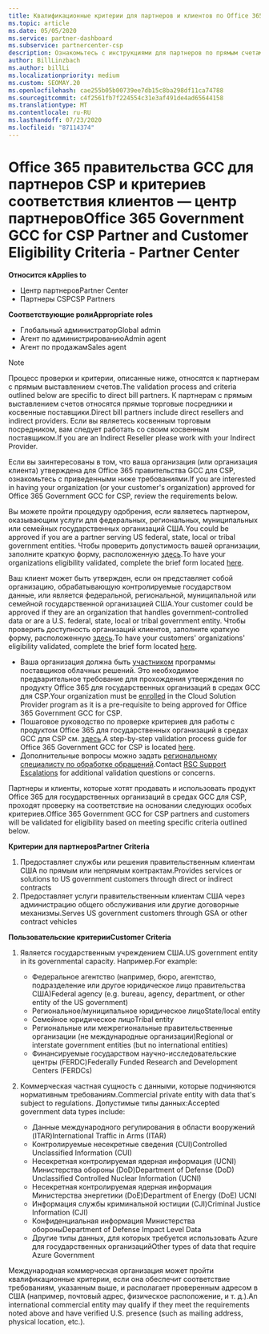 ```yaml
---
title: Квалификационные критерии для партнеров и клиентов по Office 365 для государственных организаций в средах GCC
ms.topic: article
ms.date: 05/05/2020
ms.service: partner-dashboard
ms.subservice: partnercenter-csp
description: Ознакомьтесь с инструкциями для партнеров по прямым счетам (прямые торговые посредники, косвенные поставщики), чтобы проверить партнеров и клиентов для Office 365 правительства GCC для CSP.
author: BillLinzbach
ms.author: billLi
ms.localizationpriority: medium
ms.custom: SEOMAY.20
ms.openlocfilehash: cae255b05b00739ee7db15c8ba298df11ca74788
ms.sourcegitcommit: c4f2561fb7f224554c31e3af491de4ad65644158
ms.translationtype: MT
ms.contentlocale: ru-RU
ms.lasthandoff: 07/23/2020
ms.locfileid: "87114374"
---
```

# <a name="office-365-government-gcc-for-csp-partner-and-customer-eligibility-criteria---partner-center"></a><span data-ttu-id="18842-103">Office 365 правительства GCC для партнеров CSP и критериев соответствия клиентов — центр партнеров</span><span class="sxs-lookup"><span data-stu-id="18842-103">Office 365 Government GCC for CSP Partner and Customer Eligibility Criteria - Partner Center</span></span>

<span data-ttu-id="18842-104">**Относится к**</span><span class="sxs-lookup"><span data-stu-id="18842-104">**Applies to**</span></span>

- <span data-ttu-id="18842-105">Центр партнеров</span><span class="sxs-lookup"><span data-stu-id="18842-105">Partner Center</span></span>
- <span data-ttu-id="18842-106">Партнеры CSP</span><span class="sxs-lookup"><span data-stu-id="18842-106">CSP Partners</span></span>

<span data-ttu-id="18842-107">**Соответствующие роли**</span><span class="sxs-lookup"><span data-stu-id="18842-107">**Appropriate roles**</span></span>

- <span data-ttu-id="18842-108">Глобальный администратор</span><span class="sxs-lookup"><span data-stu-id="18842-108">Global admin</span></span>
- <span data-ttu-id="18842-109">Агент по администрированию</span><span class="sxs-lookup"><span data-stu-id="18842-109">Admin agent</span></span>
- <span data-ttu-id="18842-110">Агент по продажам</span><span class="sxs-lookup"><span data-stu-id="18842-110">Sales agent</span></span>

>[!NOTE]
><span data-ttu-id="18842-111">Процесс проверки и критерии, описанные ниже, относятся к партнерам с прямым выставлением счетов.</span><span class="sxs-lookup"><span data-stu-id="18842-111">The validation process and criteria outlined below are specific to direct bill partners.</span></span> <span data-ttu-id="18842-112">К партнерам с прямым выставлением счетов относятся прямые торговые посредники и косвенные поставщики.</span><span class="sxs-lookup"><span data-stu-id="18842-112">Direct bill partners include direct resellers and indirect providers.</span></span>  <span data-ttu-id="18842-113">Если вы являетесь косвенным торговым посредником, вам следует работать со своим косвенным поставщиком.</span><span class="sxs-lookup"><span data-stu-id="18842-113">If you are an Indirect Reseller please work with your Indirect Provider.</span></span>

<span data-ttu-id="18842-114">Если вы заинтересованы в том, что ваша организация (или организация клиента) утверждена для Office 365 правительства GCC для CSP, ознакомьтесь с приведенными ниже требованиями.</span><span class="sxs-lookup"><span data-stu-id="18842-114">If you are interested in having your organization (or your customer's organization) approved for Office 365 Government GCC for CSP, review the requirements below.</span></span>

<span data-ttu-id="18842-115">Вы можете пройти процедуру одобрения, если являетесь партнером, оказывающим услуги для федеральных, региональных, муниципальных или семейных государственных организаций США.</span><span class="sxs-lookup"><span data-stu-id="18842-115">You could be approved if you are a partner serving US federal, state, local or tribal government entities.</span></span> <span data-ttu-id="18842-116">Чтобы проверить допустимость вашей организации, заполните краткую форму, расположенную [здесь](https://products.office.com/government/eligibility-validation?ReqType=CSPPartner).</span><span class="sxs-lookup"><span data-stu-id="18842-116">To have your organizations eligibility validated, complete the brief form located [here](https://products.office.com/government/eligibility-validation?ReqType=CSPPartner).</span></span>

<span data-ttu-id="18842-117">Ваш клиент может быть утвержден, если он представляет собой организацию, обрабатывающую контролируемые государством данные, или является федеральной, региональной, муниципальной или семейной государственной организацией США.</span><span class="sxs-lookup"><span data-stu-id="18842-117">Your customer could be approved if they are an organization that handles government-controlled data or are a U.S. federal, state, local or tribal government entity.</span></span> <span data-ttu-id="18842-118">Чтобы проверить доступность организаций клиентов, заполните краткую форму, расположенную [здесь](https://products.office.com/government/eligibility-validation?ReqType=CSPCustomer).</span><span class="sxs-lookup"><span data-stu-id="18842-118">To have your customers' organizations' eligibility validated, complete the brief form located [here](https://products.office.com/government/eligibility-validation?ReqType=CSPCustomer).</span></span> 

-   <span data-ttu-id="18842-119">Ваша организация должна быть [участником](https://partnercenter.microsoft.com/partner/cloud-solution-provider) программы поставщиков облачных решений. Это необходимое предварительное требование для прохождения утверждения по продукту Office 365 для государственных организаций в средах GCC для CSP.</span><span class="sxs-lookup"><span data-stu-id="18842-119">Your organization must be [enrolled](https://partnercenter.microsoft.com/partner/cloud-solution-provider) in the Cloud Solution Provider program as it is a pre-requisite to being approved for Office 365 Government GCC for CSP.</span></span>
-   <span data-ttu-id="18842-120">Пошаговое руководство по проверке критериев для работы с продуктом Office 365 для государственных организаций в средах GCC для CSP см. [здесь](https://go.microsoft.com/fwlink/?linkid=2007323).</span><span class="sxs-lookup"><span data-stu-id="18842-120">A step-by-step validation process guide for Office 365 Government GCC for CSP is located [here](https://go.microsoft.com/fwlink/?linkid=2007323).</span></span>
-   <span data-ttu-id="18842-121">Дополнительные вопросы можно задать [региональному специалисту по обработке обращений](mailto:usgcce@microsoft.com).</span><span class="sxs-lookup"><span data-stu-id="18842-121">Contact [RSC Support Escalations](mailto:usgcce@microsoft.com) for additional validation questions or concerns.</span></span>

<span data-ttu-id="18842-122">Партнеры и клиенты, которые хотят продавать и использовать продукт Office 365 для государственных организаций в средах GCC для CSP, проходят проверку на соответствие на основании следующих особых критериев.</span><span class="sxs-lookup"><span data-stu-id="18842-122">Office 365 Government GCC for CSP partners and customers will be validated for eligibility based on meeting specific criteria outlined below.</span></span>

<span data-ttu-id="18842-123">**Критерии для партнеров**</span><span class="sxs-lookup"><span data-stu-id="18842-123">**Partner Criteria**</span></span>
1.  <span data-ttu-id="18842-124">Предоставляет службы или решения правительственным клиентам США по прямым или непрямым контрактам.</span><span class="sxs-lookup"><span data-stu-id="18842-124">Provides services or solutions to US government customers through direct or indirect contracts</span></span>
2.  <span data-ttu-id="18842-125">Предоставляет услуги правительственным клиентам США через администрацию общего обслуживания или другие договорные механизмы.</span><span class="sxs-lookup"><span data-stu-id="18842-125">Serves US government customers through GSA or other contract vehicles</span></span>

<span data-ttu-id="18842-126">**Пользовательские критерии**</span><span class="sxs-lookup"><span data-stu-id="18842-126">**Customer Criteria**</span></span>
1.  <span data-ttu-id="18842-127">Является государственным учреждением США.</span><span class="sxs-lookup"><span data-stu-id="18842-127">US government entity in its governmental capacity.</span></span> <span data-ttu-id="18842-128">Например.</span><span class="sxs-lookup"><span data-stu-id="18842-128">For example:</span></span>
 
    -  <span data-ttu-id="18842-129">Федеральное агентство (например, бюро, агентство, подразделение или другое юридическое лицо правительства США)</span><span class="sxs-lookup"><span data-stu-id="18842-129">Federal agency (e.g. bureau, agency, department, or other entity of the US government)</span></span>
    -   <span data-ttu-id="18842-130">Региональное/муниципальное юридическое лицо</span><span class="sxs-lookup"><span data-stu-id="18842-130">State/local entity</span></span> 
    -   <span data-ttu-id="18842-131">Семейное юридическое лицо</span><span class="sxs-lookup"><span data-stu-id="18842-131">Tribal entity</span></span>
    -   <span data-ttu-id="18842-132">Региональные или межрегиональные правительственные организации (не международные организации)</span><span class="sxs-lookup"><span data-stu-id="18842-132">Regional or interstate government entities (but no international entities)</span></span>
    -   <span data-ttu-id="18842-133">Финансируемые государством научно-исследовательские центры (FERDC)</span><span class="sxs-lookup"><span data-stu-id="18842-133">Federally Funded Research and Development Centers (FERDCs)</span></span>

2.  <span data-ttu-id="18842-134">Коммерческая частная сущность с данными, которые подчиняются нормативным требованиям.</span><span class="sxs-lookup"><span data-stu-id="18842-134">Commercial private entity with data that's subject to regulations.</span></span> <span data-ttu-id="18842-135">Допустимые типы данных:</span><span class="sxs-lookup"><span data-stu-id="18842-135">Accepted government data types include:</span></span> 
    -   <span data-ttu-id="18842-136">Данные международного регулирования в области вооружений (ITAR)</span><span class="sxs-lookup"><span data-stu-id="18842-136">International Traffic in Arms (ITAR)</span></span>
    -   <span data-ttu-id="18842-137">Контролируемые несекретные сведения (CUI)</span><span class="sxs-lookup"><span data-stu-id="18842-137">Controlled Unclassified Information (CUI)</span></span>
    -   <span data-ttu-id="18842-138">Несекретная контролируемая ядерная информация (UCNI) Министерства обороны (DoD)</span><span class="sxs-lookup"><span data-stu-id="18842-138">Department of Defense (DoD) Unclassified Controlled Nuclear Information (UCNI)</span></span>
    -   <span data-ttu-id="18842-139">Несекретная контролируемая ядерная информация Министерства энергетики (DoE)</span><span class="sxs-lookup"><span data-stu-id="18842-139">Department of Energy (DoE) UCNI</span></span>
    -   <span data-ttu-id="18842-140">Информация службы криминальной юстиции (CJI)</span><span class="sxs-lookup"><span data-stu-id="18842-140">Criminal Justice Information (CJI)</span></span>
    -   <span data-ttu-id="18842-141">Конфиденциальная информация Министерства обороны</span><span class="sxs-lookup"><span data-stu-id="18842-141">Department of Defense Impact Level Data</span></span>
    -   <span data-ttu-id="18842-142">Другие типы данных, для которых требуется использовать Azure для государственных организаций</span><span class="sxs-lookup"><span data-stu-id="18842-142">Other types of data that require Azure Government</span></span>

<span data-ttu-id="18842-143">Международная коммерческая организация может пройти квалификационные критерии, если она обеспечит соответствие требованиям, указанным выше, и располагает проверенным адресом в США (например, почтовый адрес, физическое расположение, и т. д.).</span><span class="sxs-lookup"><span data-stu-id="18842-143">An international commercial entity may qualify if they meet the requirements noted above and have verified U.S. presence (such as mailing address, physical location, etc.).</span></span>

